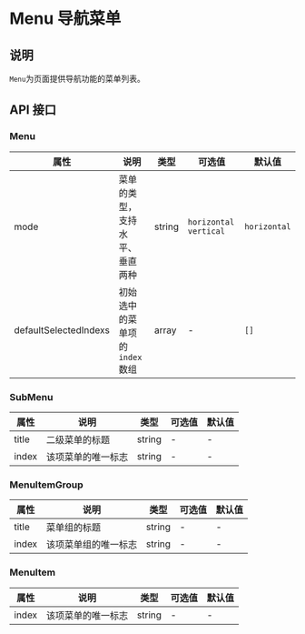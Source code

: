 # Menu 导航菜单

## 说明

`Menu`为页面提供导航功能的菜单列表。

## API 接口
### Menu
| 属性 | 说明 | 类型 | 可选值 | 默认值 |
| --- | --- | --- | --- | --- |
| mode | 菜单的类型，支持水平、垂直两种 | string | `horizontal` `vertical` | `horizontal` |
| defaultSelectedIndexs | 初始选中的菜单项的`index`数组 | array | - | `[]` |

### SubMenu
| 属性 | 说明 | 类型 | 可选值 | 默认值 |
| --- | --- | --- | --- | --- |
| title | 二级菜单的标题 | string | - | - |
| index | 该项菜单的唯一标志 | string | - | - |

### MenuItemGroup
| 属性 | 说明 | 类型 | 可选值 | 默认值 |
| --- | --- | --- | --- | --- |
| title | 菜单组的标题 | string | - | - |
| index | 该项菜单组的唯一标志 | string | - | - |

### MenuItem
| 属性 | 说明 | 类型 | 可选值 | 默认值 |
| --- | --- | --- | --- | --- |
| index | 该项菜单的唯一标志 | string | - | - |
